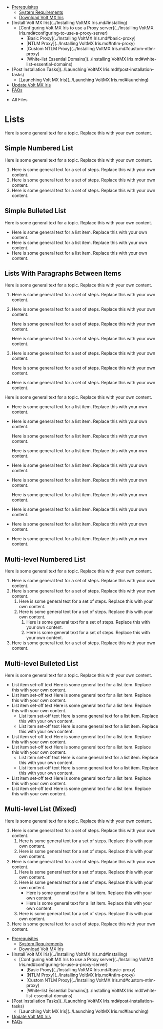                                    

[](../Prerequisites.md)

*   [Prerequisites](../Prerequisites.md#prerequisites)
    *   [System Requirements](../Prerequisites.md#system-requirements)
    *   [Download Volt MX Iris](../Prerequisites.md#download)
*   [Install Volt MX Iris](../Installing VoltMX Iris.md#installing)
    *   [Configuring Volt MX Iris to use a Proxy server](../Installing VoltMX Iris.md#configuring-to-use-a-proxy-server)
        *   [Basic Proxy](../Installing VoltMX Iris.md#basic-proxy)
        *   [NTLM Proxy](../Installing VoltMX Iris.md#ntlm-proxy)
        *   [Custom NTLM Proxy](../Installing VoltMX Iris.md#custom-ntlm-proxy)
        *   [White-list Essential Domains](../Installing VoltMX Iris.md#white-list-essential-domains)
*   [Post Installation Tasks](../Launching VoltMX Iris.md#post-installation-tasks)
    *   [Launching Volt MX Iris](../Launching VoltMX Iris.md#launching)
*   [Update Volt MX Iris](../Upgrade.md)
*   [FAQs](../StudioInstallation_FAQs.md#appendix-frequently-asked-questions-faqs)

[](#)

*   All Files

Lists
=====

Here is some general text for a topic. Replace this with your own content.

Simple Numbered List
--------------------

Here is some general text for a topic. Replace this with your own content.

1.  Here is some general text for a set of steps. Replace this with your own content.
2.  Here is some general text for a set of steps. Replace this with your own content.
3.  Here is some general text for a set of steps. Replace this with your own content.

Simple Bulleted List
--------------------

Here is some general text for a topic. Replace this with your own content.

*   Here is some general text for a list item. Replace this with your own content.
*   Here is some general text for a list item. Replace this with your own content.
*   Here is some general text for a list item. Replace this with your own content.

Lists With Paragraphs Between Items
-----------------------------------

Here is some general text for a topic. Replace this with your own content.

1.  Here is some general text for a set of steps. Replace this with your own content.
2.  Here is some general text for a set of steps. Replace this with your own content.
    
    Here is some general text for a set of steps. Replace this with your own content.
    
    Here is some general text for a set of steps. Replace this with your own content.
    
3.  Here is some general text for a set of steps. Replace this with your own content.
    
    Here is some general text for a set of steps. Replace this with your own content.
    
4.  Here is some general text for a set of steps. Replace this with your own content.

Here is some general text for a topic. Replace this with your own content.

*   Here is some general text for a list item. Replace this with your own content.
*   Here is some general text for a list item. Replace this with your own content.
    
    Here is some general text for a list item. Replace this with your own content.
    
    Here is some general text for a list item. Replace this with your own content.
    
*   Here is some general text for a list item. Replace this with your own content.
*   Here is some general text for a list item. Replace this with your own content.
    
    Here is some general text for a list item. Replace this with your own content.
    
*   Here is some general text for a list item. Replace this with your own content.
*   Here is some general text for a list item. Replace this with your own content.
*   Here is some general text for a list item. Replace this with your own content.

Multi-level Numbered List
-------------------------

Here is some general text for a topic. Replace this with your own content.

1.  Here is some general text for a set of steps. Replace this with your own content.
2.  Here is some general text for a set of steps. Replace this with your own content.
    1.  Here is some general text for a set of steps. Replace this with your own content.
    2.  Here is some general text for a set of steps. Replace this with your own content.
        1.  Here is some general text for a set of steps. Replace this with your own content.
        2.  Here is some general text for a set of steps. Replace this with your own content.
3.  Here is some general text for a set of steps. Replace this with your own content.

Multi-level Bulleted List
-------------------------

Here is some general text for a topic. Replace this with your own content.

*   List item set-off text Here is some general text for a list item. Replace this with your own content.
*   List item set-off text Here is some general text for a list item. Replace this with your own content.
*   List item set-off text Here is some general text for a list item. Replace this with your own content.
    *   List item set-off text Here is some general text for a list item. Replace this with your own content.
    *   List item set-off text Here is some general text for a list item. Replace this with your own content.
*   List item set-off text Here is some general text for a list item. Replace this with your own content.
*   List item set-off text Here is some general text for a list item. Replace this with your own content.
    *   List item set-off text Here is some general text for a list item. Replace this with your own content.
    *   List item set-off text Here is some general text for a list item. Replace this with your own content.
*   List item set-off text Here is some general text for a list item. Replace this with your own content.
*   List item set-off text Here is some general text for a list item. Replace this with your own content.

Multi-level List (Mixed)
------------------------

Here is some general text for a topic. Replace this with your own content.

1.  Here is some general text for a set of steps. Replace this with your own content.
    1.  Here is some general text for a set of steps. Replace this with your own content.
    2.  Here is some general text for a set of steps. Replace this with your own content.
2.  Here is some general text for a set of steps. Replace this with your own content.
    1.  Here is some general text for a set of steps. Replace this with your own content.
    2.  Here is some general text for a set of steps. Replace this with your own content.
        *   Here is some general text for a list item. Replace this with your own content.
        *   Here is some general text for a list item. Replace this with your own content.
    3.  Here is some general text for a set of steps. Replace this with your own content.
3.  Here is some general text for a set of steps. Replace this with your own content.


*   [Prerequisites](../Prerequisites.md#prerequisites)
    *   [System Requirements](../Prerequisites.md#system-requirements)
    *   [Download Volt MX Iris](../Prerequisites.md#download)
*   [Install Volt MX Iris](../Installing VoltMX Iris.md#installing)
    *   [Configuring Volt MX Iris to use a Proxy server](../Installing VoltMX Iris.md#configuring-to-use-a-proxy-server)
        *   [Basic Proxy](../Installing VoltMX Iris.md#basic-proxy)
        *   [NTLM Proxy](../Installing VoltMX Iris.md#ntlm-proxy)
        *   [Custom NTLM Proxy](../Installing VoltMX Iris.md#custom-ntlm-proxy)
        *   [White-list Essential Domains](../Installing VoltMX Iris.md#white-list-essential-domains)
*   [Post Installation Tasks](../Launching VoltMX Iris.md#post-installation-tasks)
    *   [Launching Volt MX Iris](../Launching VoltMX Iris.md#launching)
*   [Update Volt MX Iris](../Upgrade.md)
*   [FAQs](../StudioInstallation_FAQs.md#appendix-frequently-asked-questions-faqs)
